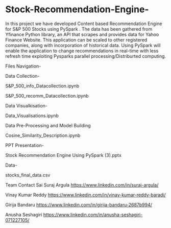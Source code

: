 # Stock-Recommendation-Engine-
In this project we have developed Content based Recommendation Engine for S&amp;P 500 Stocks using PySpark . The data has been gathered from Yfinance Python library, an API that scrapes and provides data for Yahoo Finance Website. This application can be scaled to other registered companies, along with incorporation of historical data. Using PySpark will enable the application to change recommendations in real-time with less refresh time exploiting Pysparks parallel processing/Distriburted computing.


Files Navigation-

Data Collection-

S&P_500_info_Datacollection.ipynb

S&P_500_recomm_Datacollection.ipynb

Data Visualkisation-

Data_Visualisations.ipynb

Data Pre-Processing and Model Building

Cosine_Similarity_Description.ipynb

PPT Presentation-

Stock Recommendation Engine Using PySpark (3).pptx

Data-

stocks_final_data.csv



Team Contact
Sai Suraj Argula https://www.linkedin.com/in/suraj-argula/

Vinay Kumar Reddy https://www.linkedin.com/in/vinay-kumar-reddy-baradi/

Girija Bandaru https://www.linkedin.com/in/girija-bandaru-2687b994/

Anusha Seshagiri https://www.linkedin.com/in/anusha-seshagiri-071227105/

